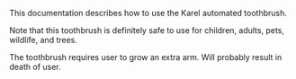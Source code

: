 This documentation describes how to use the Karel automated toothbrush.

Note that this toothbrush is definitely safe to use for children, adults, pets, wildlife, and trees.

The toothbrush requires user to grow an extra arm. Will probably result in death of user.
